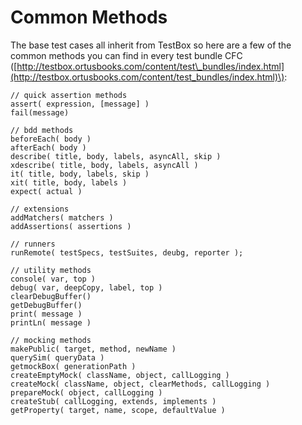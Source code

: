 # Common Methods

The base test cases all inherit from TestBox so here are a few of the common methods you can find in every test bundle CFC \([http://testbox.ortusbooks.com/content/test\_bundles/index.html](http://testbox.ortusbooks.com/content/test_bundles/index.html)\):

```text
// quick assertion methods
assert( expression, [message] )
fail(message)

// bdd methods
beforeEach( body )
afterEach( body )
describe( title, body, labels, asyncAll, skip )
xdescribe( title, body, labels, asyncAll )
it( title, body, labels, skip )
xit( title, body, labels )
expect( actual )

// extensions
addMatchers( matchers )
addAssertions( assertions )

// runners
runRemote( testSpecs, testSuites, deubg, reporter );

// utility methods
console( var, top )
debug( var, deepCopy, label, top )
clearDebugBuffer()
getDebugBuffer()
print( message )
printLn( message )

// mocking methods
makePublic( target, method, newName )
querySim( queryData )
getmockBox( generationPath )
createEmptyMock( className, object, callLogging )
createMock( className, object, clearMethods, callLogging )
prepareMock( object, callLogging )
createStub( callLogging, extends, implements )
getProperty( target, name, scope, defaultValue )
```

